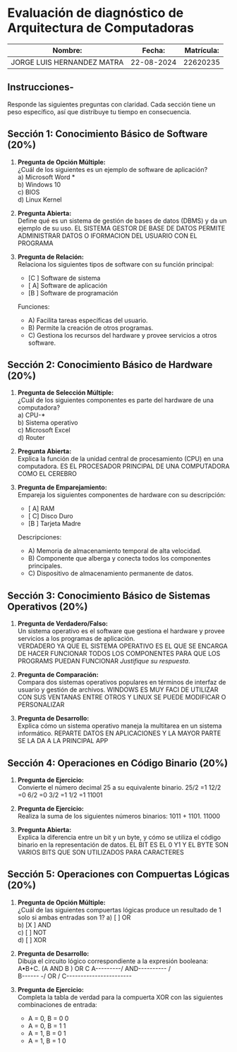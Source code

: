 # Evaluación de diagnóstico de Arquitectura de Computadoras

| Nombre: | Fecha: | Matrícula: |
|---------|--------|-----------|
|JORGE LUIS HERNANDEZ MATRA| 22-08-2024|22620235           |

## Instrucciones-

Responde las siguientes preguntas con claridad. Cada sección tiene un peso específico, así que distribuye tu tiempo en consecuencia.

## Sección 1: Conocimiento Básico de Software (20%)

1. **Pregunta de Opción Múltiple:**  
   ¿Cuál de los siguientes es un ejemplo de software de aplicación?  
   a) Microsoft Word *  
   b) Windows 10  
   c) BIOS  
   d) Linux Kernel

2. **Pregunta Abierta:**  
   Define qué es un sistema de gestión de bases de datos (DBMS) y da un ejemplo de su uso.
   EL SISTEMA GESTOR DE BASE DE DATOS PERMITE ADMINISTRAR DATOS O IFORMACION DEL USUARIO CON EL PROGRAMA 
3. **Pregunta de Relación:**  
   Relaciona los siguientes tipos de software con su función principal:
   - [C ] Software de sistema
   - [ A] Software de aplicación
   - [B ] Software de programación

   Funciones:
   - A) Facilita tareas específicas del usuario.
   - B) Permite la creación de otros programas.
   - C) Gestiona los recursos del hardware y provee servicios a otros software.

## Sección 2: Conocimiento Básico de Hardware (20%)

1. **Pregunta de Selección Múltiple:**  
   ¿Cuál de los siguientes componentes es parte del hardware de una computadora?  
   a) CPU-*  
   b) Sistema operativo  
   c) Microsoft Excel  
   d) Router

2. **Pregunta Abierta:**  
   Explica la función de la unidad central de procesamiento (CPU) en una computadora.
   ES EL PROCESADOR PRINCIPAL DE UNA COMPUTADORA COMO EL CEREBRO 
3. **Pregunta de Emparejamiento:**  
   Empareja los siguientes componentes de hardware con su descripción:
   - [ A] RAM
   - [ C] Disco Duro
   - [B ] Tarjeta Madre

   Descripciones:
   - A) Memoria de almacenamiento temporal de alta velocidad.
   - B) Componente que alberga y conecta todos los componentes principales.
   - C) Dispositivo de almacenamiento permanente de datos.

## Sección 3: Conocimiento Básico de Sistemas Operativos (20%)

1. **Pregunta de Verdadero/Falso:**  
   Un sistema operativo es el software que gestiona el hardware y provee servicios a los programas de aplicación.  
  VERDADERO YA QUE EL SISTEMA OPERATIVO ES EL QUE SE ENCARGA DE HACER FUNCIONAR TODOS LOS COMPONENTES PARA QUE LOS PROGRAMS PUEDAN FUNCIONAR
   *Justifique su respuesta*.

2. **Pregunta de Comparación:**  
   Compara dos sistemas operativos populares en términos de interfaz de usuario y gestión de archivos.
   WINDOWS ES MUY FACI DE UTILIZAR CON SUS VENTANAS ENTRE OTROS Y LINUX SE PUEDE MODIFICAR O PERSONALIZAR

4. **Pregunta de Desarrollo:**  
   Explica cómo un sistema operativo maneja la multitarea en un sistema informático.
REPARTE DATOS EN APLICACIONES Y LA MAYOR PARTE SE LA DA A LA PRINCIPAL APP
## Sección 4: Operaciones en Código Binario (20%)

1. **Pregunta de Ejercicio:**  
   Convierte el número decimal 25 a su equivalente binario.
   25/2 =1
   12/2 =0
   6/2 =0
   3/2 =1
   1/2 =1
   11001
   
3. **Pregunta de Ejercicio:**  
   Realiza la suma de los siguientes números binarios: 1011 + 1101.
11000
4. **Pregunta Abierta:**  
   Explica la diferencia entre un bit y un byte, y cómo se utiliza el código binario en la representación de datos.
   EL BIT ES EL 0 Y1 Y EL BYTE SON VARIOS BITS QUE SON UTILIZADOS PARA CARACTERES 
## Sección 5: Operaciones con Compuertas Lógicas (20%)

1. **Pregunta de Opción Múltiple:**  
   ¿Cuál de las siguientes compuertas lógicas produce un resultado de 1 solo si ambas entradas son 1?
   a) [ ] OR  
   b) [X ] AND  
   c) [ ] NOT  
   d) [ ] XOR

2. **Pregunta de Desarrollo:**  
   Dibuja el circuito lógico correspondiente a la expresión booleana: A•B+C.
(A AND B ) OR C
A---------/
         AND---------- /  
B------ -/             OR
                        /
C-----------------------

4. **Pregunta de Ejercicio:**  
   Completa la tabla de verdad para la compuerta XOR con las siguientes combinaciones de entrada:
   - A = 0, B = 0  0
   - A = 0, B = 1  1 
   - A = 1, B = 0  1
   - A = 1, B = 1  0
